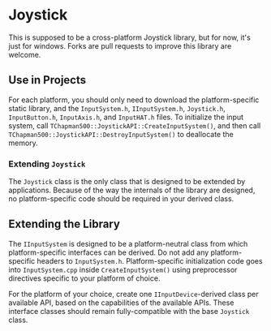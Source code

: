 # Joystick
This is supposed to be a cross-platform Joystick library, but for now, it's just for windows.  Forks are pull requests to improve this library are welcome.

## Use in Projects
For each platform, you should only need to download the platform-specific static library, and the `InputSystem.h`, `IInputSystem.h`, `Joystick.h`, `InputButton.h`, `InputAxis.h`, and `InputHAT.h` files.  To initialize the input system, call `TChapman500::JoystickAPI::CreateInputSystem()`, and then call `TChapman500::JoystickAPI::DestroyInputSystem()` to deallocate the memory.

### Extending `Joystick`
The `Joystick` class is the only class that is designed to be extended by applications.  Because of the way the internals of the library are designed, no platform-specific code should be required in your derived class.

## Extending the Library
The `IInputSystem` is designed to be a platform-neutral class from which platform-specific interfaces can be derived.  Do not add any platform-specific headers to `InputSystem.h`.  Platform-specific initialization code goes into `InputSystem.cpp` inside `CreateInputSystem()` using preprocessor directives specific to your platform of choice.

For the platform of your choice, create one `IInputDevice`-derived class per available API, based on the capabilities of the available APIs.  These interface classes should remain fully-compatible with the base `Joystick` class.
